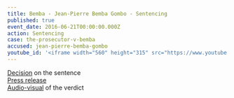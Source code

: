 ```yaml
---
title: Bemba - Jean-Pierre Bemba Gombo - Sentencing
published: true
event_date: 2016-06-21T00:00:00.000Z
action: Sentencing
case: the-prosecutor-v-bemba
accused: jean-pierre-bemba-gombo
youtube_id: '<iframe width="560" height="315" src="https://www.youtube.com/embed/oWmjjgsG1Is" frameborder="0" allowfullscreen></iframe>'
---
```



[Decision](https://www.icc-cpi.int/iccdocs/PIDS/other/20-06-2016-Summary_of_Sentencing_Decision-Eng.pdf) on the sentence
<br>[Press release](https://www.icc-cpi.int//Pages/item.aspx?name=PR1223)
<br>[Audio-visual](https://www.youtube.com/watch?v=oWmjjgsG1Is) of the verdict